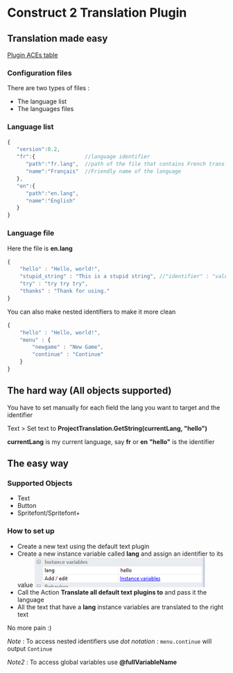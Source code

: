# Construct 2 Translation Plugin

## Translation made easy

[Plugin ACEs table](./acetable.md)

### Configuration files
There are two types of files : 
* The language list
* The languages files

### Language list
```javascript
{
   "version":0.2,
   "fr":{                //language identifier 
      "path":"fr.lang",  //path of the file that contains French translations
      "name":"Français"  //Friendly name of the language
   },
   "en":{
      "path":"en.lang",
      "name":"English"
   }
}
```

### Language file 
Here the file is **en.lang**
```javascript
{
    "hello" : "Hello, world!",
    "stupid_string" : "This is a stupid string", //"identifier" : "value"
    "try" : "try try try",
    "thanks" : "Thank for using."
}
```

You can also make nested identifiers to make it more clean
```javascript
{
    "hello" : "Hello, world!",
    "menu" : {
    	"newgame" : "New Game",
    	"continue" : "Continue"
    }
}
```

## The hard way (All objects supported)
You have to set manually for each field the lang you want to target and the identifier

Text > Set text to **ProjectTranslation.GetString(currentLang, "hello")**

**currentLang** is my current language, say **fr** or **en**
**"hello"** is the identifier

## The easy way
### Supported Objects
* Text
* Button
* Spritefont/Spritefont+

### How to set up
* Create a new text using the default text plugin
* Create a new instance variable called **lang** and assign an identifier to its value
![Image of Yaktocat](img/instancevar.png)
* Call the Action **Translate all default text plugins to** and pass it the language
* All the text that have a **lang** instance variables are translated to the right text

No more pain :)

*Note* : To access nested identifiers use *dot notation* : 
`menu.continue` will output `Continue`

*Note2* : To access global variables use **@fullVariableName** 

